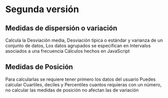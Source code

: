 # Segunda versión 

## Medidas de dispersión o variación
Calcula la Desviación media, Desviación típica o estándar y varianza de un conjunto de datos, Los datos agrupados se especifican en Intervalos asociados a una frecuencia
Cálculos hechos en JavaScript

## Medidas de Posición
Para calcularlas se requiere tener primero los datos del usuario
Puedes calcular Cuartiles, deciles y Percentiles cuantos requieras con un número, no calcular las medidas de posición no afectan las de variación
